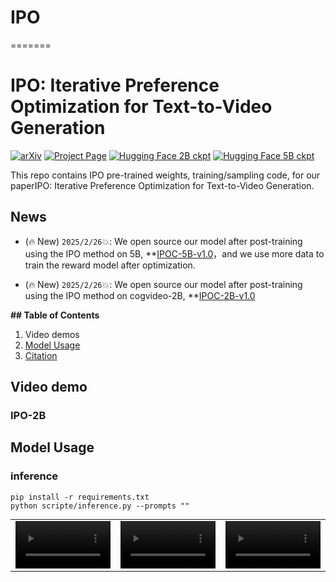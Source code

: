 # IPO

=======

# IPO: Iterative Preference Optimization for Text-to-Video Generation

[![arXiv](https://img.shields.io/badge/arXiv-2502.02088-b31b1b.svg)](https://arxiv.org/abs/2502.02088) [![Project Page](https://img.shields.io/badge/Project-Website-blue)](https://yangxlarge.github.io/ipoc//) [![Hugging Face 2B ckpt](https://img.shields.io/badge/%F0%9F%A4%97%20Hugging%20Face-Ckpt2B-yellow)](https://huggingface.co/Fudan-FUXI/IPOC-2B-v1.0) [![Hugging Face 5B ckpt](https://img.shields.io/badge/%F0%9F%A4%97%20Hugging%20Face-Ckpt5B-yellow)](https://huggingface.co/Fudan-FUXI/IPOC-5B-v1.0)

This repo contains IPO pre-trained weights, training/sampling code, for our paperIPO: Iterative Preference Optimization for Text-to-Video Generation.

## News

- (🔥 New) ```2025/2/26```💥: We open source our model after post-training using the IPO method on 5B, **[IPOC-5B-v1.0](https://huggingface.co/Fudan-FUXI/IPOC-5B-v1.0)，and we use more data to train the reward model after optimization.

- (🔥 New) ```2025/2/26```💥: We open source our model after post-training using the IPO method on cogvideo-2B, **[IPOC-2B-v1.0](https://huggingface.co/Fudan-FUXI/IPOC-2B-v1.0)

**## Table of Contents**

1. Video demos
2. [Model Usage](#4-model-usage)
3. [Citation](#7-citation)

## Video demo

### IPO-2B
<table border="0" style="width: 100%; text-align: center; margin-top: 1px;">
  <tr>
    <td><video src="[https://github.com/user-attachments/assets/9274b351-595d-41fb-aba3-f58e6e91603a](https://github.com/user-attachments/assets/d7d6e991-5fd4-40ce-8c16-ab052ec1a809)" width="100%" controls autoplay loop muted></video></td>
    <td><video src="[https://github.com/user-attachments/assets/2f6b3ad5-e93b-436b-98bc-4701182d8652](https://github.com/user-attachments/assets/02bdafcd-dd8b-42cc-ae4d-3281a413009c)" width="100%" controls autoplay loop muted></video></td>
    <td><video src="[https://github.com/user-attachments/assets/67d20ee7-ad78-4b8f-80f6-3fdb00fb52d8](https://github.com/user-attachments/assets/02bdafcd-dd8b-42cc-ae4d-3281a413009c)" width="100%" controls autoplay loop muted></video></td>
  </tr>
    



## Model Usage

### inference

```
pip install -r requirements.txt
python scripte/inference.py --prompts ""
```





  

